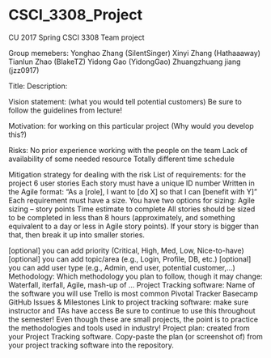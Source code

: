 # CSCI_3308_Project
CU 2017 Spring CSCI 3308 Team project

Group memebers:
Yonghao Zhang (SilentSinger)
Xinyi Zhang (Hathaaaway)
Tianlun Zhao (BlakeTZ)
Yidong Gao (YidongGao)
Zhuangzhuang jiang (jzz0917)

Title:
Description: 

Vision statement: (what you would tell potential customers) Be sure to follow the guidelines from lecture!

Motivation: for working on this particular project (Why would you develop this?)

Risks:
No prior experience working with the people on the team
Lack of availability of some needed resource
Totally different time schedule

Mitigation strategy for dealing with the risk
List of requirements: for the project
6 user stories
Each story must have a unique ID number
Written in the Agile format: “As a [role], I want to [do X] so that I can [benefit with Y]”
Each requirement must have a size. You have two options for sizing:
Agile sizing – story points
Time estimate to complete
All stories should be sized to be completed in less than 8 hours (approximately, and something equivalent to a day or less in Agile story points). If your story is bigger than that, then break it up into smaller stories.

[optional] you can add priority (Critical, High, Med, Low, Nice-to-have)
[optional] you can add topic/area (e.g., Login, Profile, DB, etc.)
[optional] you can add user type (e.g., Admin, end user, potential customer,…)
Methodology: Which methodology you plan to follow, though it may change: Waterfall, iterfall, Agile, mash-up of …
Project Tracking software:
Name of the software you will use
Trello is most common
Pivotal Tracker
Basecamp
GitHub Issues & Milestones
Link to project tracking software: make sure instructor and TAs have access
Be sure to continue to use this throughout the semester! Even though these are small projects, the point is to practice the methodologies and tools used in industry!
Project plan: created from your Project Tracking software. Copy-paste the plan (or screenshot of) from your project tracking software into the repository.
